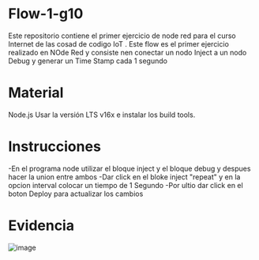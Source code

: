 # Flow-1-g10
Este repositorio contiene el primer ejercicio de node red para el curso Internet de las cosad de codigo IoT . Este flow es el primer ejercicio realizado en NOde Red y consiste nen conectar un nodo Inject a un nodo Debug y generar un Time Stamp cada 1 segundo

# Material

Node.js Usar la versión LTS v16x e instalar los build tools.

# Instrucciones

-En el programa node utilizar el bloque inject y el bloque debug y despues hacer la union entre ambos 
-Dar click en el bloke inject "repeat" y en la opcion interval colocar un tiempo de 1 Segundo 
-Por ultio dar click en el boton Deploy para actualizar los cambios


# Evidencia

![image](https://user-images.githubusercontent.com/111294774/189575421-35144d85-521b-4021-b044-b83ebba3476d.png)


